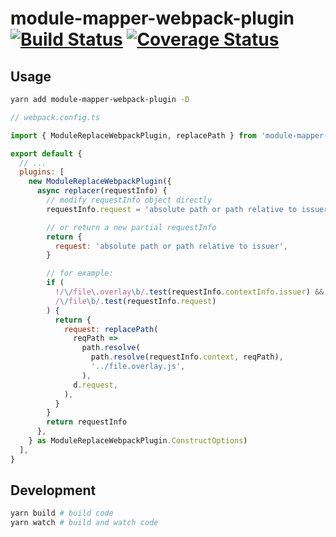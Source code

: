# module-mapper-webpack-plugin [![Build Status](https://travis-ci.com/bolasblack/module-mapper-webpack-plugin.svg?branch=master)](https://travis-ci.com/bolasblack/module-mapper-webpack-plugin) [![Coverage Status](https://coveralls.io/repos/github/bolasblack/module-mapper-webpack-plugin/badge.svg?branch=master)](https://coveralls.io/github/bolasblack/module-mapper-webpack-plugin?branch=master)

## Usage

```bash
yarn add module-mapper-webpack-plugin -D
```

```js
// webpack.config.ts

import { ModuleReplaceWebpackPlugin, replacePath } from 'module-mapper-webpack-plugin'

export default {
  // ...
  plugins: [
    new ModuleReplaceWebpackPlugin({
      async replacer(requestInfo) {
        // modify requestInfo object directly
        requestInfo.request = 'absolute path or path relative to issuer'

        // or return a new partial requestInfo
        return {
          request: 'absolute path or path relative to issuer',
        }

        // for example:
        if (
          !/\/file\.overlay\b/.test(requestInfo.contextInfo.issuer) &&
          /\/file\b/.test(requestInfo.request)
        ) {
          return {
            request: replacePath(
              reqPath =>
                path.resolve(
                  path.resolve(requestInfo.context, reqPath),
                  '../file.overlay.js',
                ),
              d.request,
            ),
          }
        }
        return requestInfo
      },
    } as ModuleReplaceWebpackPlugin.ConstructOptions)
  ],
}
```

## Development

```bash
yarn build # build code
yarn watch # build and watch code
```
